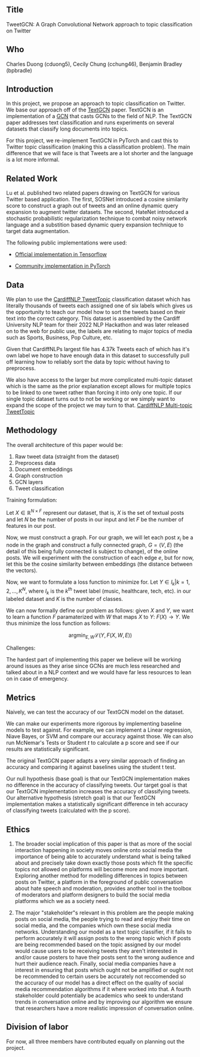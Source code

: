 ## Title

TweetGCN: A Graph Convolutional Network approach to topic classification on Twitter

## Who

Charles Duong (cduong5), Cecily Chung (cchung46), Benjamin Bradley (bpbradle)

## Introduction

In this project, we propose an approach to topic classification on Twitter. We base our approach off of the [TextGCN](https://arxiv.org/abs/1809.05679) paper. TextGCN is an implementation of a [GCN](https://arxiv.org/abs/1609.02907) that casts GCNs to the field of NLP. The TextGCN paper addresses text classification and runs experiments on several datasets that classify long documents into topics.

For this project, we re-implement TextGCN in PyTorch and cast this to Twitter topic classification (making this a classification problem). The main difference that we will face is that Tweets are a lot shorter and the language is a lot more informal.

## Related Work

Lu et al. published two related papers drawing on TextGCN for various Twitter based application. The first, SOSNet introduced a cosine similarity score to construct a graph out of tweets and an online dynamic query expansion to augment twitter datasets. The second, HateNet introduced a stochastic probabilistic regularization technique to combat noisy network language and a substition based dynamic query expansion technique to target data augmentation.

The following public implementations were used:

- [Official implementation in Tensorflow](https://github.com/yao8839836/text_gcn)

- [Community implementation in PyTorch](https://github.com/codeKgu/Text-GCN)

## Data

We plan to use the [CardiffNLP TweetTopic](https://huggingface.co/datasets/cardiffnlp/tweet_topic_single) classification dataset which has literally thousands of tweets each assigned one of six labels which gives us the opportunity to teach our model how to sort the tweets based on their text into the correct category. This dataset is assembled by the Cardiff University NLP team for their 2022 NLP Hackathon and was later released on to the web for public use, the labels are relating to major topics of media such as Sports, Business, Pop Culture, etc. 

Given that CardiffNLPs largest file has 4.37k Tweets each of which has it's own label we hope to have enough data in this dataset to successfully pull off learning how to reliably sort the data by topic without having to preprocess.

We also have access to the larger but more complicated multi-topic dataset which is the same as the prior explanation except allows for multiple topics to be linked to one tweet rather than forcing it into only one topic. If our single topic dataset turns out to not be working or we simply want to expand the scope of the project we may turn to that. [CardiffNLP Multi-topic TweetTopic](https://huggingface.co/datasets/cardiffnlp/tweet_topic_multi)

## Methodology

The overall architecture of this paper would be:

1. Raw tweet data (straight from the dataset)
2. Preprocess data
3. Document embeddings
4. Graph construction
5. GCN layers
6. Tweet classification

Training formulation:

Let $X \in \mathbb{R}^{N \times F}$ represent our dataset, that is, $X$ is the set of textual posts and let $N$ be the number of posts in our input and let $F$ be the number of features in our post.

Now, we must construct a graph. For our graph, we will let each post $x_i$ be a node in the graph and construct a fully connected graph, $G = (V, E)$ (the detail of this being fully connected is subject to change), of the online posts. We will experiment with the construction of each edge $e$, but for now, let this be the cosine similarity between embeddings (the distance between the vectors).

Now, we want to formulate a loss function to minimize for. Let $Y \in {l_k | k = 1,2,...,K}^{N}$, where $l_k$ is the $k^{th}$ tweet label (music, healthcare, tech, etc). in our labeled dataset and $K$ is the number of classes.

We can now formally define our problem as follows: given $X$ and $Y$, we want to learn a function $F$ paramaterized with $W$ that maps $X$ to $Y$: $F(X) \to Y$. We thus minimize the loss function as follows:

$$\text{arg}\min_{E,W} \mathcal{L}(Y, F(X, W, E))$$

Challenges: 

The hardest part of implementing this paper we believe will be working around issues as they arise since GCNs are much less researched and talked about in a NLP context and we would have far less resources to lean on in case of emergency.

## Metrics

Naively, we can test the accuracy of our TextGCN model on the dataset. 

We can make our experiments more rigorous by implementing baseline models to test against. For example, we can implement a Linear regression, Niave Bayes, or SVM and compare our accuracy against those. We can also run McNemar's Tests or Student $t$ to calculate a p score and see if our results are statistically significant.

The original TextGCN paper adapts a very similar approach of finding an accuracy and comparing it against baselines using the student t test.

Our null hypothesis (base goal) is that our TextGCN implementation makes no difference in the accuracy of classifying tweets. Our target goal is that our TextGCN implementation increases the accuracy of classifying tweets. Our alternative hypothesis (stretch goal) is that our TextGCN implementation makes a statistically significant difference in teh accuracy of classifying tweets (calculated with the p score).

## Ethics

1. The broader social implication of this paper is that as more of the social interaction happening in society moves online onto social media the importance of being able to accurately understand what is being talked about and precisely take down exactly those posts which fit the specific topics not allowed on platforms will become more and more important. Exploring another method for modelling differences in topics between posts on Twitter, a platform in the foreground of public conversation about hate speech and moderation, provides another tool in the toolbox of moderators and platform designers to build the social media platforms which we as a society need.

2. The major "stakeholder"s relevant in this problem are the people making posts on social media, the people trying to read and enjoy their time on social media, and the companies which own these social media networks. Understanding our model as a text topic classifier, if it fails to perform accurately it will assign posts to the wrong topic which if posts are being recommended based on the topic assigned by our model would cause users to be receiving tweets they aren't interested in and/or cause posters to have their posts sent to the wrong audience and hurt their audience reach. Finally, social media companies have a interest in ensuring that posts which ought not be amplified or ought not be recommended to certain users be accurately not reccomended so the accuracy of our model has a direct effect on the quality of social media recommendation algorithms if it where worked into that. A fourth stakeholder could potentially be academics who seek to understand trends in conversation online and by improving our algorithm we ensure that researchers have a more realistic impression of conversation online. 

## Division of labor

For now, all three members have contributed equally on planning out the project.
